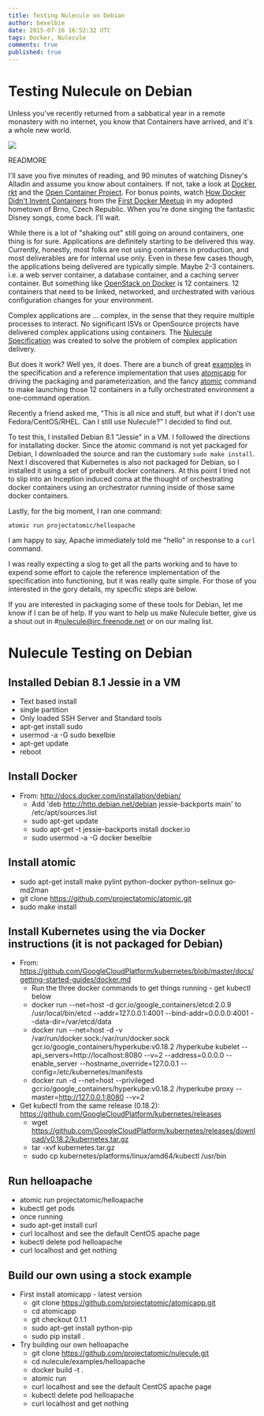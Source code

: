 ```yaml
---
title: Testing Nulecule on Debian
author: bexelbie
date: 2015-07-16 16:52:32 UTC
tags: Docker, Nulecule
comments: true
published: true
---
```


# Testing Nulecule on Debian

Unless you've recently returned from a sabbatical year in a remote monastery with no internet, you know that Containers have arrived, and it's a whole new world.

<img src="https://images.duckduckgo.com/iu/?u=http%3A%2F%2Fglobal3.memecdn.com%2Fa-whole-new-world_o_941765.jpg&f=1">

READMORE

I'll save you five minutes of reading, and 90 minutes of watching Disney's Alladin and assume you know about containers.  If not, take a look at [Docker](https://github.com/docker), [rkt](https://github.com/coreos/rkt) and the [Open Container Project](http://www.opencontainers.org/).  For bonus points, watch [How Docker Didn't Invent Containers](http://www.motivp.com/shop/video/How_Docker_did_not_invent_the_containers) from the [First Docker Meetup](http://www.projectatomic.io/blog/2015/05/docker-meetup-brno/) in my adopted hometown of Brno, Czech Republic.  When you're done singing the fantastic Disney songs, come back.  I'll wait.

While there is a lot of "shaking out" still going on around containers, one thing is for sure.  Applications are definitely starting to be delivered this way.  Currently, honestly, most folks are not using containers in production, and most deliverables are for internal use only.  Even in these few cases though, the applications being delivered are typically simple.  Maybe 2-3 containers. i.e. a web server container, a database container, and a caching server container. But something like [OpenStack on Docker](https://www.youtube.com/watch?v=NGOnG8czBk0)  is 12 containers.  12 containers that need to be linked, networked, and  orchestrated with various configuration changes for your environment. 

Complex applications are ... complex, in the sense that they require multiple processes to interact. No significant ISVs or OpenSource projects have delivered complex applications using containers.  The [Nulecule Specification](http://www.projectatomic.io/blog/2015/05/announcing-the-nulecule-specification-for-composite-applications/) was created to solve the problem of complex application delivery.

But does it work?  Well yes, it does.  There are a bunch of great [examples](https://github.com/projectatomic/nulecule/tree/master/examples) in the specification and a reference implementation that uses [atomicapp](https://github.com/projectatomic/atomicapp) for driving the packaging and parameterization, and the fancy [atomic](https://github.com/projectatomic/atomic) command to make launching those 12 containers in a fully orchestrated environment a one-command operation.

Recently a friend asked me, "This is all nice and stuff, but what if I don't use Fedora/CentOS/RHEL.  Can I still use Nulecule?"  I decided to find out.

To test this, I installed Debian 8.1 "Jessie" in a VM.  I followed the directions for installating docker.  Since the atomic command is not yet packaged for Debian, I downloaded the source and ran the customary `sudo make install`.  Next I discovered that Kubernetes is also not packaged for Debian, so I installed it using a set of prebuilt docker containers.  At this point I tried not to slip into an Inception induced coma at the thought of orchestrating docker containers using an orchestrator running inside of those same docker containers.

Lastly, for the big moment, I ran one command:

    atomic run projectatomic/helloapache

I am happy to say, Apache immediately told me "hello" in response to a `curl` command.

I was really expecting a slog to get all the parts working and to have to expend some effort to cajole the reference implementation of the specification into functioning, but it was really quite simple.  For those of you interested in the gory details, my specific steps are below.

If you are interested in packaging some of these tools for Debian, let me know if I can be of help.  If you want to help us make Nulecule better, give us a shout out in #nulecule@irc.freenode.net or on our mailng list.

# Nulecule Testing on Debian

## Installed Debian 8.1 Jessie in a VM
  - Text based install
  - single partition
  - Only loaded SSH Server and Standard tools
  - apt-get install sudo
  - usermod -a -G sudo bexelbie
  - apt-get update
  - reboot

## Install Docker
  - From: http://docs.docker.com/installation/debian/
    - Add 'deb http://http.debian.net/debian jessie-backports main' to /etc/apt/sources.list
    - sudo apt-get update
    - sudo apt-get -t jessie-backports install docker.io
    - sudo usermod -a -G docker bexelbie

## Install atomic
  - sudo apt-get install make pylint python-docker python-selinux go-md2man
  - git clone https://github.com/projectatomic/atomic.git
  - sudo make install

## Install Kubernetes using the via Docker instructions (it is not packaged for Debian)
  - From: https://github.com/GoogleCloudPlatform/kubernetes/blob/master/docs/getting-started-guides/docker.md
    - Run the three docker commands to get things running - get kubectl below
    - docker run --net=host -d gcr.io/google_containers/etcd:2.0.9 /usr/local/bin/etcd --addr=127.0.0.1:4001 --bind-addr=0.0.0.0:4001 --data-dir=/var/etcd/data
    - docker run --net=host -d -v /var/run/docker.sock:/var/run/docker.sock  gcr.io/google_containers/hyperkube:v0.18.2 /hyperkube kubelet --api_servers=http://localhost:8080 --v=2 --address=0.0.0.0 --enable_server --hostname_override=127.0.0.1 --config=/etc/kubernetes/manifests
    - docker run -d --net=host --privileged gcr.io/google_containers/hyperkube:v0.18.2 /hyperkube proxy --master=http://127.0.0.1:8080 --v=2
  - Get kubectl from the same release (0.18.2): https://github.com/GoogleCloudPlatform/kubernetes/releases
    - wget https://github.com/GoogleCloudPlatform/kubernetes/releases/download/v0.18.2/kubernetes.tar.gz
    - tar -xvf kubernetes.tar.gz
    - sudo cp kubernetes/platforms/linux/amd64/kubectl /usr/bin

## Run helloapache
  - atomic run projectatomic/helloapache
  - kubectl get pods
  - once running
  - sudo apt-get install curl
  - curl localhost and see the default CentOS apache page
  - kubectl delete pod helloapache
  - curl localhost and get nothing

## Build our own using a stock example
  - First install atomicapp - latest version
    - git clone https://github.com/projectatomic/atomicapp.git
    - cd atomicapp
    - git checkout 0.1.1
    - sudo apt-get install python-pip
    - sudo pip install .
  - Try building our own helloapache
    - git clone https://github.com/projectatomic/nulecule.git
    - cd nulecule/examples/helloapache
    - docker build -t <tag> .
    - atomic run <tag>
    - curl localhost and see the default CentOS apache page
    - kubectl delete pod helloapache
    - curl localhost and get nothing
